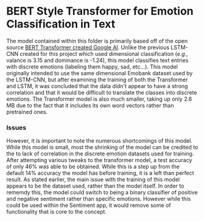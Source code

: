# BERT Style Transformer for Emotion Classification in Text

The model contained within this folder is primarily based off of the open source [BERT Transformer created Google AI](https://ai.googleblog.com/2018/11/open-sourcing-bert-state-of-art-pre.html). Unlike the previous LSTM-CNN created for this project which used dimensional classification (*e.g.,* valance is 3.15 and dominance is -1.24), this model classifies text entries with discrete emotions (labeling them happy, sad, etc...). This model originally intended to use the same dimensional Emobank dataset used by the LSTM-CNN, but after examining the training of both the Transformer and LSTM, it was concluded that the data didn't appear to have a strong correlation and that it would be difficult to translate the classes into discrete emotions.
The Transformer model is also much smaller, taking up only 2.6 MB due to the fact that it includes its own word vectors rather than pretrained ones. 

### Issues
However, it is important to note the numerous shortcomings of this model. While this model is small, most the shrinking of the model can be credited to the to lack of correlation in the discrete emotion datasets used for training. After attempting various tweaks to the transformer model, a test accuracy of only 46% was able to be obtained. While this is a step up from the default 14% accuracy the model has before training, it is a left than perfect result. As stated earlier, the main issue with the training of this model appears to be the dataset used, rather than the model itself. In order to rememdy this, the model could switch to being a binary classifier of positive and negative sentiment rather than specific emotions. However while this could be used within the Sentiment app, it would remove some of functionality that is core to the concept.
